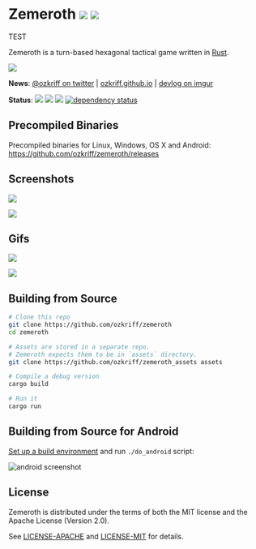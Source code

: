 # Zemeroth [![][img_license]](#license) [![][img_loc]][loc]

TEST

[img_license]: https://img.shields.io/badge/License-MIT_or_Apache_2.0-blue.svg
[img_loc]: https://tokei.rs/b1/github/ozkriff/zemeroth

Zemeroth is a turn-based hexagonal tactical game written in [Rust].

[Rust]: https://www.rust-lang.org

![](https://i.imgur.com/uOwrmIV.png)

**News**: [@ozkriff on twitter](https://twitter.com/ozkriff) |
[ozkriff.github.io](https://ozkriff.github.io) |
[devlog on imgur](https://imgur.com/a/SMVqO)

**Status**:
[![][img_travis-ci]][travis-ci]
[![][img_appveyor-ci]][appveyor-ci]
[![][img_circle-ci]][circle-ci]
[![dependency status][img_deps-rs]][deps-rs]

[img_travis-ci]: https://img.shields.io/travis/ozkriff/zemeroth/master.svg?label=Linux|OSX
[img_appveyor-ci]: https://img.shields.io/appveyor/ci/ozkriff/zemeroth.svg?label=Windows
[img_circle-ci]: https://img.shields.io/circleci/project/github/ozkriff/zemeroth/master.svg?label=Android
[img_deps-rs]: https://deps.rs/repo/github/ozkriff/zemeroth/status.svg

[loc]: https://github.com/Aaronepower/tokei
[travis-ci]: https://travis-ci.org/ozkriff/zemeroth
[appveyor-ci]: https://ci.appveyor.com/project/ozkriff/zemeroth
[circle-ci]: https://circleci.com/gh/ozkriff/zemeroth
[deps-rs]: https://deps.rs/repo/github/ozkriff/zemeroth


## Precompiled Binaries

Precompiled binaries for Linux, Windows, OS X and Android:
<https://github.com/ozkriff/zemeroth/releases>


## Screenshots

![](https://i.imgur.com/myVVfUW.png)

![](https://i.imgur.com/oXpIvb9.png)


## Gifs

![](https://i.imgur.com/ovrTxqy.gif)

![](https://i.imgur.com/VJaXQEJ.gif)


## Building from Source

```bash
# Clone this repo
git clone https://github.com/ozkriff/zemeroth
cd zemeroth

# Assets are stored in a separate repo.
# Zemeroth expects them to be in `assets` directory.
git clone https://github.com/ozkriff/zemeroth_assets assets

# Compile a debug version
cargo build

# Run it
cargo run
```


## Building from Source for Android

[Set up a build environment][android setup] and run `./do_android` script:

![android screenshot](https://i.imgur.com/T9EgPR1.png)

[android setup]: https://github.com/tomaka/android-rs-glue#setting-up-your-environment


## License

Zemeroth is distributed under the terms of both
the MIT license and the Apache License (Version 2.0).

See [LICENSE-APACHE] and [LICENSE-MIT] for details.

[LICENSE-MIT]: LICENSE-MIT
[LICENSE-APACHE]: LICENSE-APACHE
